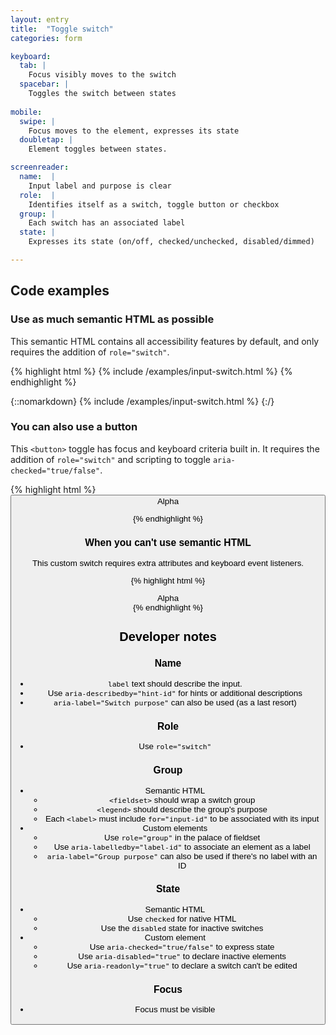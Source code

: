 ```yaml
---
layout: entry
title:  "Toggle switch"
categories: form

keyboard:
  tab: |
    Focus visibly moves to the switch
  spacebar: |
    Toggles the switch between states
      
mobile:
  swipe: |
    Focus moves to the element, expresses its state
  doubletap: |
    Element toggles between states.

screenreader:
  name:  |
    Input label and purpose is clear
  role:  |
    Identifies itself as a switch, toggle button or checkbox
  group: |
    Each switch has an associated label
  state: |
    Expresses its state (on/off, checked/unchecked, disabled/dimmed)

---
```



## Code examples

### Use as much semantic HTML as possible

This semantic HTML contains all accessibility features by default, and only requires the addition of `role="switch"`. 

{% highlight html %}
{% include /examples/input-switch.html %}
{% endhighlight %}

{::nomarkdown}
<example>
{% include /examples/input-switch.html %}
</example>
{:/}

### You can also use a button

This `<button>` toggle has focus and keyboard criteria built in. It requires the addition of `role="switch"` and scripting to toggle `aria-checked="true/false"`.

{% highlight html %}
<button role="switch" aria-checked="true">
  Alpha
</div>
{% endhighlight %}



### When you can't use semantic HTML

This custom switch requires extra attributes and keyboard event listeners.

{% highlight html %}
<div role="switch" tabindex="0" aria-checked="true">
  Alpha
</div>
{% endhighlight %}


## Developer notes


### Name
- `label` text should describe the input.
- Use `aria-describedby="hint-id"` for hints or additional descriptions
- `aria-label="Switch purpose"` can also be used (as a last resort)

### Role
- Use `role="switch"`

### Group
- Semantic HTML
    - `<fieldset>` should wrap a switch group
    - `<legend>` should describe the group's purpose
    - Each `<label>` must include `for="input-id"` to be associated with its input
- Custom elements
    - Use `role="group"` in the palace of fieldset
    - Use `aria-labelledby="label-id"` to associate an element as a label
    - `aria-label="Group purpose"` can also be used if there's no label with an ID

### State
- Semantic HTML
    - Use `checked` for native HTML
    - Use the `disabled` state for inactive switches
- Custom element
    - Use `aria-checked="true/false"` to express state
    - Use `aria-disabled="true"` to declare inactive elements
    - Use `aria-readonly="true"` to declare a switch can't be edited

### Focus
- Focus must be visible


